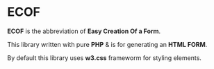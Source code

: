 # ECOF

**ECOF** is the abbreviation of **Easy Creation Of a Form**.

This library written with pure **PHP** &amp; is for generating an **HTML FORM**.

By default this library uses **w3.css** frameworm for styling elements.
